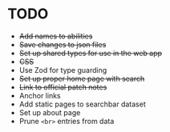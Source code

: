 # TODO

- ~~Add names to abilities~~
- ~~Save changes to json files~~
- ~~Set up shared types for use in the web app~~
- ~~CSS~~
- Use Zod for type guarding
- ~~Set up proper home page with search~~
- ~~Link to official patch notes~~
- Anchor links
- Add static pages to searchbar dataset
- Set up about page
- Prune `<br>` entries from data
